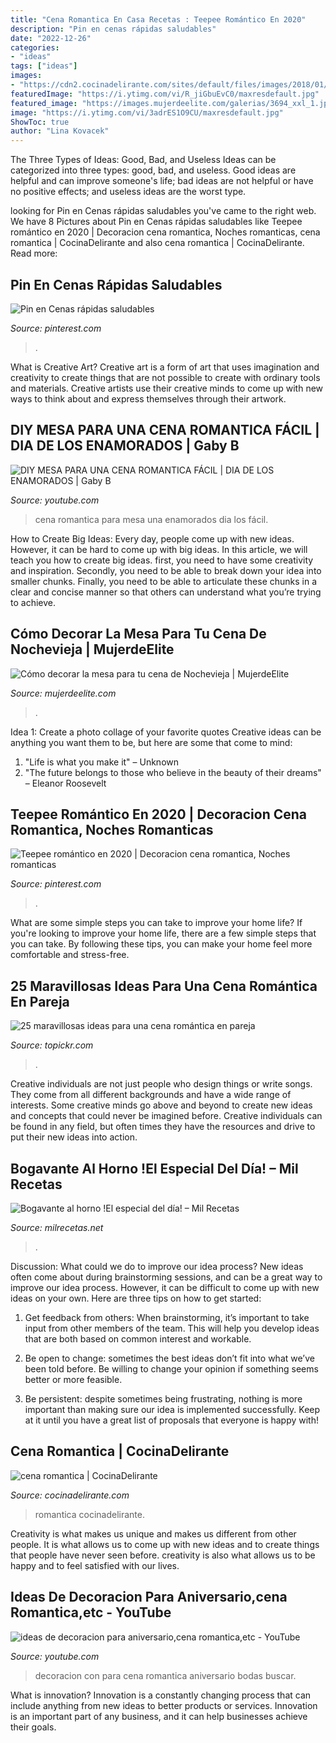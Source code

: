 ```yaml
---
title: "Cena Romantica En Casa Recetas : Teepee Romántico En 2020"
description: "Pin en cenas rápidas saludables"
date: "2022-12-26"
categories:
- "ideas"
tags: ["ideas"]
images:
- "https://cdn2.cocinadelirante.com/sites/default/files/images/2018/01/cenaromantica.jpg"
featuredImage: "https://i.ytimg.com/vi/R_jiGbuEvC0/maxresdefault.jpg"
featured_image: "https://images.mujerdeelite.com/galerias/3694_xxl_1.jpg"
image: "https://i.ytimg.com/vi/3adrES1O9CU/maxresdefault.jpg"
ShowToc: true
author: "Lina Kovacek"
---
```



The Three Types of Ideas: Good, Bad, and Useless
Ideas can be categorized into three types: good, bad, and useless. Good ideas are helpful and can improve someone's life; bad ideas are not helpful or have no positive effects; and useless ideas are the worst type.

	

		
looking for Pin en Cenas rápidas saludables you've came to the right web. We have 8 Pictures about Pin en Cenas rápidas saludables like Teepee romántico en 2020 | Decoracion cena romantica, Noches romanticas, cena romantica | CocinaDelirante and also cena romantica | CocinaDelirante. Read more:
		
    
## Pin En Cenas Rápidas Saludables

<img loading=lazy src="https://i.pinimg.com/736x/6e/4f/64/6e4f6462b4a419701b5744a60722631f.jpg" onerror="this.onerror=null;this.src='https://tse1.mm.bing.net/th?id=OIP.L5wSnv-_669jyYKdv3HZZAHaLH&amp;pid=15.1';" alt="Pin en Cenas rápidas saludables">

_Source: pinterest.com_

>. 

	

What is Creative Art?
Creative art is a form of art that uses imagination and creativity to create things that are not possible to create with ordinary tools and materials. Creative artists use their creative minds to come up with new ways to think about and express themselves through their artwork.

    
## DIY MESA PARA UNA CENA ROMANTICA FÁCIL | DIA DE LOS ENAMORADOS | Gaby B

<img loading=lazy src="https://i.ytimg.com/vi/R_jiGbuEvC0/maxresdefault.jpg" onerror="this.onerror=null;this.src='https://tse3.mm.bing.net/th?id=OIP.ziSHjCN-VP6_BYSLJZR7IwHaEK&amp;pid=15.1';" alt="DIY MESA PARA UNA CENA ROMANTICA FÁCIL | DIA DE LOS ENAMORADOS | Gaby B">

_Source: youtube.com_

>cena romantica para mesa una enamorados dia los fácil. 

	

How to Create Big Ideas:
Every day, people come up with new ideas. However, it can be hard to come up with big ideas. In this article, we will teach you how to create big ideas. first, you need to have some creativity and inspiration. Secondly, you need to be able to break down your idea into smaller chunks. Finally, you need to be able to articulate these chunks in a clear and concise manner so that others can understand what you’re trying to achieve.

    
## Cómo Decorar La Mesa Para Tu Cena De Nochevieja | MujerdeElite

<img loading=lazy src="https://images.mujerdeelite.com/galerias/3694_xxl_1.jpg" onerror="this.onerror=null;this.src='https://tse1.mm.bing.net/th?id=OIP.fCabVRHhAXGbRF6iS4zmHwHaE8&amp;pid=15.1';" alt="Cómo decorar la mesa para tu cena de Nochevieja | MujerdeElite">

_Source: mujerdeelite.com_

>. 

	

Idea 1: Create a photo collage of your favorite quotes
Creative ideas can be anything you want them to be, but here are some that come to mind: 

1. "Life is what you make it" – Unknown
2. "The future belongs to those who believe in the beauty of their dreams" – Eleanor Roosevelt

    
## Teepee Romántico En 2020 | Decoracion Cena Romantica, Noches Romanticas

<img loading=lazy src="https://i.pinimg.com/736x/34/8e/a5/348ea50521fd796ab28575a9194a64c5.jpg" onerror="this.onerror=null;this.src='https://tse4.mm.bing.net/th?id=OIP.dYPhcvokPYOXf9gNHGLHhQHaJ3&amp;pid=15.1';" alt="Teepee romántico en 2020 | Decoracion cena romantica, Noches romanticas">

_Source: pinterest.com_

>. 

	

What are some simple steps you can take to improve your home life?
If you're looking to improve your home life, there are a few simple steps that you can take. By following these tips, you can make your home feel more comfortable and stress-free.

    
## 25 Maravillosas Ideas Para Una Cena Romántica En Pareja

<img loading=lazy src="http://topickr.com/img/494_25-ideas-para-la-mejor-cena-romantica-en-pareja_13728.jpg" onerror="this.onerror=null;this.src='https://tse3.mm.bing.net/th?id=OIP.DLWgHw9NhdoOw_2i0_sl4AHaEK&amp;pid=15.1';" alt="25 maravillosas ideas para una cena romántica en pareja">

_Source: topickr.com_

>. 

	

Creative individuals are not just people who design things or write songs. They come from all different backgrounds and have a wide range of interests. Some creative minds go above and beyond to create new ideas and concepts that could never be imagined before. Creative individuals can be found in any field, but often times they have the resources and drive to put their new ideas into action.

    
## Bogavante Al Horno !El Especial Del Día! – Mil Recetas

<img loading=lazy src="https://milrecetas.net/wp-content/uploads/2016/09/Bogavante-al-horno-2.jpg" onerror="this.onerror=null;this.src='https://tse2.mm.bing.net/th?id=OIP.lIDYQ6uAFJCIok-fEJDu9AHaFj&amp;pid=15.1';" alt="Bogavante al horno !El especial del día! – Mil Recetas">

_Source: milrecetas.net_

>. 

	

Discussion: What could we do to improve our idea process?
New ideas often come about during brainstorming sessions, and can be a great way to improve our idea process. However, it can be difficult to come up with new ideas on your own. Here are three tips on how to get started:
1. Get feedback from others: When brainstorming, it’s important to take input from other members of the team. This will help you develop ideas that are both based on common interest and workable.

2. Be open to change: sometimes the best ideas don’t fit into what we’ve been told before. Be willing to change your opinion if something seems better or more feasible.

3. Be persistent: despite sometimes being frustrating, nothing is more important than making sure our idea is implemented successfully. Keep at it until you have a great list of proposals that everyone is happy with!

    
## Cena Romantica | CocinaDelirante

<img loading=lazy src="https://cdn2.cocinadelirante.com/sites/default/files/images/2018/01/cenaromantica.jpg" onerror="this.onerror=null;this.src='https://tse4.mm.bing.net/th?id=OIP.lJ-gUb144zMblzbeHD-wrgHaEr&amp;pid=15.1';" alt="cena romantica | CocinaDelirante">

_Source: cocinadelirante.com_

>romantica cocinadelirante. 

	

Creativity is what makes us unique and makes us different from other people. It is what allows us to come up with new ideas and to create things that people have never seen before. creativity is also what allows us to be happy and to feel satisfied with our lives.

    
## Ideas De Decoracion Para Aniversario,cena Romantica,etc - YouTube

<img loading=lazy src="https://i.ytimg.com/vi/3adrES1O9CU/maxresdefault.jpg" onerror="this.onerror=null;this.src='https://tse2.mm.bing.net/th?id=OIP.Yji-lNCss4SpgmbnlozKPgHaEK&amp;pid=15.1';" alt="ideas de decoracion para aniversario,cena romantica,etc - YouTube">

_Source: youtube.com_

>decoracion con para cena romantica aniversario bodas buscar. 

	

What is innovation?
Innovation is a constantly changing process that can include anything from new ideas to better products or services. Innovation is an important part of any business, and it can help businesses achieve their goals.

